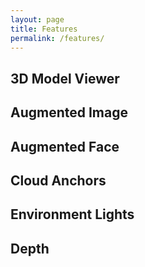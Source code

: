 ```yaml
---
layout: page
title: Features
permalink: /features/
---
```


## 3D Model Viewer



## Augmented Image



## Augmented Face



## Cloud Anchors



## Environment Lights



## Depth

